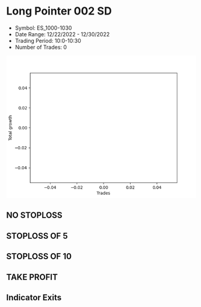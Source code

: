 # Long Pointer 002 SD 
- Symbol: ES_1000-1030
- Date Range: 12/22/2022 - 12/30/2022
- Trading Period: 10:0-10:30
- Number of Trades: 0

![Plot](LongPointer002SDES_1000-1030.png)
## NO STOPLOSS














## STOPLOSS OF 5














## STOPLOSS OF 10














## TAKE PROFIT











## Indicator Exits


